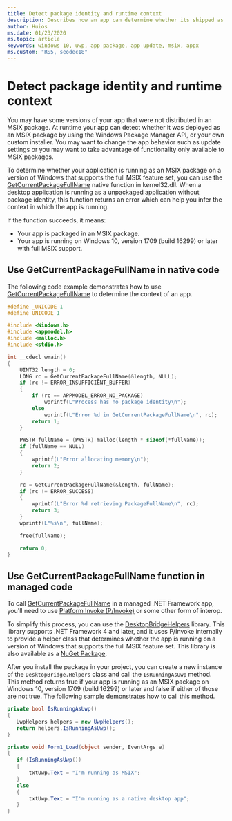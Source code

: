 ```yaml
---
title: Detect package identity and runtime context
description: Describes how an app can determine whether its shipped as an MSIX package on Win 1709 or later. 
author: Huios
ms.date: 01/23/2020
ms.topic: article
keywords: windows 10, uwp, app package, app update, msix, appx
ms.custom: "RS5, seodec18"
---
```


# Detect package identity and runtime context

You may have some versions of your app that were not distributed in an MSIX package. At runtime your app can detect whether it was deployed as an MSIX package by using the Windows Package Manager API, or your own custom installer. You may want to change the app behavior such as update settings or you may want to take advantage of functionality only available to MSIX packages.

To determine whether your application is running as an MSIX package on a version of Windows that supports the full MSIX feature set, you can use the [GetCurrentPackageFullName](/windows/win32/api/appmodel/nf-appmodel-getcurrentpackagefullname) native function in kernel32.dll. When a desktop application is running as a unpackaged application without package identity, this function returns an error which can help you infer the context in which the app is running.

If the function succeeds, it means:

* Your app is packaged in an MSIX package.
* Your app is running on Windows 10, version 1709 (build 16299) or later with full MSIX support.

## Use GetCurrentPackageFullName in native code

The following code example demonstrates how to use [GetCurrentPackageFullName](/windows/win32/api/appmodel/nf-appmodel-getcurrentpackagefullname) to determine the context of an app.

```cpp
#define _UNICODE 1
#define UNICODE 1

#include <Windows.h>
#include <appmodel.h>
#include <malloc.h>
#include <stdio.h>

int __cdecl wmain()
{
    UINT32 length = 0;
    LONG rc = GetCurrentPackageFullName(&length, NULL);
    if (rc != ERROR_INSUFFICIENT_BUFFER)
    {
        if (rc == APPMODEL_ERROR_NO_PACKAGE)
            wprintf(L"Process has no package identity\n");
        else
            wprintf(L"Error %d in GetCurrentPackageFullName\n", rc);
        return 1;
    }

    PWSTR fullName = (PWSTR) malloc(length * sizeof(*fullName));
    if (fullName == NULL)
    {
        wprintf(L"Error allocating memory\n");
        return 2;
    }

    rc = GetCurrentPackageFullName(&length, fullName);
    if (rc != ERROR_SUCCESS)
    {
        wprintf(L"Error %d retrieving PackageFullName\n", rc);
        return 3;
    }
    wprintf(L"%s\n", fullName);

    free(fullName);

    return 0;
}
```

## Use GetCurrentPackageFullName function in managed code

To call [GetCurrentPackageFullName](/windows/win32/api/appmodel/nf-appmodel-getcurrentpackagefullname) in a managed .NET Framework app, you'll need to use [Platform Invoke (P/Invoke)](/dotnet/standard/native-interop/pinvoke) or some other form of interop.

To simplify this process, you can use the [DesktopBridgeHelpers](https://github.com/qmatteoq/DesktopBridgeHelpers/) library. This library supports .NET Framework 4 and later, and it uses P/Invoke internally to provide a helper class that determines whether the app is running on a version of Windows that supports the full MSIX feature set. This library is also available as a [NuGet Package](https://www.nuget.org/packages/DesktopBridge.Helpers/).

After you install the package in your project, you can create a new instance of the `DesktopBridge.Helpers` class and call the `IsRunningAsUwp` method. This method returns true if your app is running as an MSIX package on Windows 10, version 1709 (build 16299) or later and false if either of those are not true. The following sample demonstrates how to call this method.

```csharp
private bool IsRunningAsUwp()
{
   UwpHelpers helpers = new UwpHelpers();
   return helpers.IsRunningAsUwp();
}

private void Form1_Load(object sender, EventArgs e)
{
   if (IsRunningAsUwp())
   {
       txtUwp.Text = "I'm running as MSIX";
   }
   else
   {
       txtUwp.Text = "I'm running as a native desktop app";
   }
}
```
